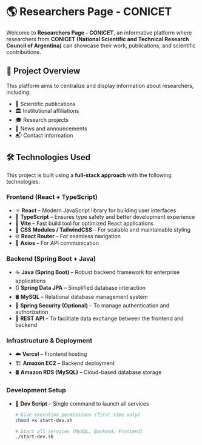 # 🌎 Researchers Page - CONICET

Welcome to **Researchers Page - CONICET**, an informative platform where researchers from **CONICET (National Scientific and Technical Research Council of Argentina)** can showcase their work, publications, and scientific contributions.

## 🚀 Project Overview

This platform aims to centralize and display information about researchers, including:

- 📄 Scientific publications
- 🏛️ Institutional affiliations
- 🎓 Research projects
- 📢 News and announcements
- 📬 Contact information

## 🛠️ Technologies Used

This project is built using a **full-stack approach** with the following technologies:

### **Frontend (React + TypeScript)**

- ⚛️ **React** – Modern JavaScript library for building user interfaces
- 📜 **TypeScript** – Ensures type safety and better development experience
- 💨 **Vite** – Fast build tool for optimized React applications
- 🎨 **CSS Modules / TailwindCSS** – For scalable and maintainable styling
- 🌐 **React Router** – For seamless navigation
- 🔄 **Axios** – For API communication

### **Backend (Spring Boot + Java)**

- ☕ **Java (Spring Boot)** – Robust backend framework for enterprise applications
- 🔃 **Spring Data JPA** – Simplified database interaction
- 🛢️ **MySQL** – Relational database management system
- 🔑 **Spring Security (Optional)** – To manage authentication and authorization
- 🔗 **REST API** – To facilitate data exchange between the frontend and backend

### **Infrastructure & Deployment**

- ☁️ **Vercel** – Frontend hosting
- 🏗️ **Amazon EC2** – Backend deployment
- 🛢️ **Amazon RDS (MySQL)** – Cloud-based database storage

### **Development Setup**

- 🚀 **Dev Script** – Single command to launch all services
  ```bash
  # Give execution permissions (first time only)
  chmod +x start-dev.sh

  # Start all services (MySQL, Backend, Frontend)
  ./start-dev.sh